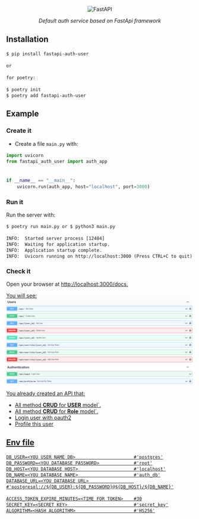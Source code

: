 <p align="center">
 <img width="100px" src="https://fastapi.tiangolo.com/img/logo-margin/logo-teal.png" alt="FastAPI">
</p>
<p align="center">
    <em>Default auth service based on FastApi framework</em>
</p>

## Installation

<div class="termy">

```console
$ pip install fastapi-auth-user

or

for poetry:

$ poetry init
$ poetry add fastapi-auth-user
```
</div>

## Example

### Create it

* Create a file `main.py` with:

```Python
import uvicorn
from fastapi_auth_user import auth_app


if __name__ == "__main__":
    uvicorn.run(auth_app, host="localhost", port=3000)
```
### Run it

Run the server with:

<div class="termy">

```console
$ poetry run main.py or $ python3 main.py

INFO:  Started server process [12484]
INFO:  Waiting for application startup.
INFO:  Application startup complete.
INFO:  Uvicorn running on http://localhost:3000 (Press CTRL+C to quit)
```

</div>

### Check it

Open your browser at <a href="http://localhost:3000/docs" class="external-link" target="_blank">http://localhost:3000/docs.

You will see:
![img.png](images/img.png)

You already created an API that:

* All method __CRUD__ for __USER__ model`.
* All method __CRUD__ for __Role__ model`.
* Login user with oauth2
* Profile this user

## Env file
<div class="termy">

```console
DB_USER=<YOU USER NAME DB>                      #'postgres'
DB_PASSWORD=<YOU DATABASE PASSWORD>             #'root'
DB_HOST=<YOU DATABASE HOST>                     #'localhost'
DB_NAME=<YOU DATABASE NAME>                     #'auth_db'
DATABASE_URL=<YOU DATABASE URL>                 #'postgresql://${DB_USER}:${DB_PASSWORD}@${DB_HOST}/${DB_NAME}'

ACCESS_TOKEN_EXPIRE_MINUTES=<TIME FOR TOKEN>    #30
SECRET_KEY=<SECRET KEY>                         #'secret_key'
ALGORITHM=<HASH ALGORITHM>                      #'HS256'
```

</div>